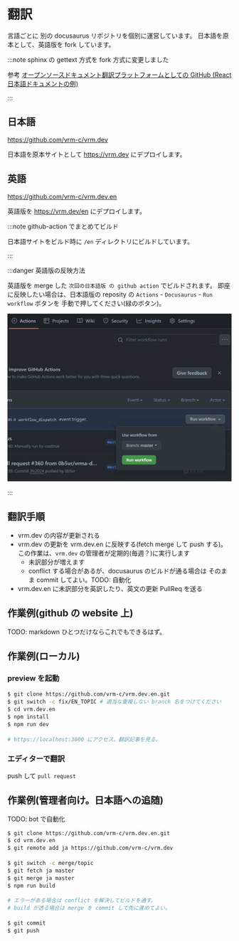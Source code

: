 # 翻訳

言語ごとに 別の docusaurus リポジトリを個別に運営しています。
日本語を原本として、英語版を fork しています。

<!-- truncate -->

:::note sphinx の gettext 方式を fork 方式に変更しました

参考 [オープンソースドキュメント翻訳プラットフォームとしての GitHub (React 日本語ドキュメントの例)](https://zenn.dev/smikitky/articles/0d250f7367eda9)

:::

## 日本語

https://github.com/vrm-c/vrm.dev

日本語を原本サイトとして https://vrm.dev にデプロイします。

## 英語

https://github.com/vrm-c/vrm.dev.en

英語版を https://vrm.dev/en にデプロイします。

:::note github-action でまとめてビルド

日本語サイトをビルド時に
`/en` ディレクトリにビルドしています。

:::

:::danger 英語版の反映方法

英語版を merge した `次回の日本語版 の github action` でビルドされます。
即座に反映したい場合は、日本語版の reposity の `Actions` - `Docusaurus` - `Run workflow` ボタンを
手動で押してください(緑のボタン)。

![action](./kick_action.jpg)

:::

## 翻訳手順

- vrm.dev の内容が更新される
- vrm.dev の更新を vrm.dev.en に反映する(fetch merge して push する)。この作業は、`vrm.dev` の管理者が定期的(毎週？)に実行します
  - 未訳部分が増えます
  - conflict する場合があるが、docusaurus のビルドが通る場合は そのまま commit してよい。TODO: 自動化
- vrm.dev.en に未訳部分を英訳したり、英文の更新 PullReq を送る

## 作業例(github の website 上)

TODO: markdown ひとつだけならこれでもできるはず。

## 作業例(ローカル)

### preview を起動

```sh
$ git clone https://github.com/vrm-c/vrm.dev.en.git
$ git switch -c fix/EN_TOPIC # 適当な重複しない branch 名をつけてください
$ cd vrm.dev.en
$ npm install
$ npm run dev

# https://localhost:3000 にアクセス。翻訳記事を見る。
```

### エディターで翻訳

push して `pull request`

## 作業例(管理者向け。日本語への追随)

TODO: bot で自動化

```sh
$ git clone https://github.com/vrm-c/vrm.dev.en.git
$ cd vrm.dev.en
$ git remote add ja https://github.com/vrm-c/vrm.dev

$ git switch -c merge/topic
$ git fetch ja master
$ git merge ja master
$ npm run build

# エラーがある場合は conflict を解決してビルドを通す。
# build が透る場合は merge を commit して先に進めてよい。

$ git commit
$ git push
```

